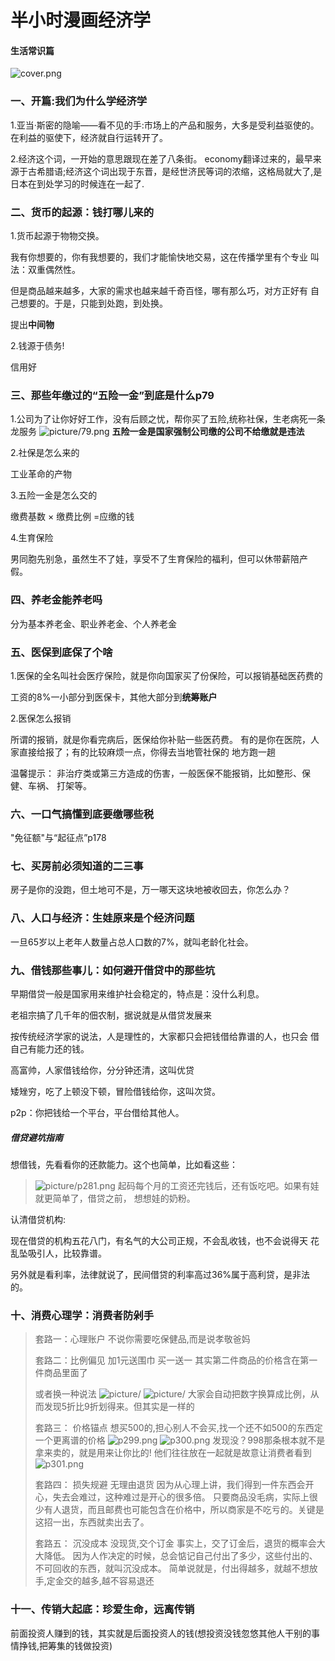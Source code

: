 # 半小时漫画经济学
#### 生活常识篇
![cover.png](cover.png)

### 一、开篇:我们为什么学经济学
1.亚当·斯密的隐喻——看不见的手:市场上的产品和服务，大多是受利益驱使的。在利益的驱使下，经济就自行运转开了。

2.经济这个词，一开始的意思跟现在差了八条街。  economy翻译过来的，最早来源于古希腊语;经济这个词出现于东晋，是经世济民等词的浓缩，这格局就大了,是日本在到处学习的时候连在一起了.

### 二、货币的起源：钱打哪儿来的
1.货币起源于物物交换。

我有你想要的，你有我想要的，我们才能愉快地交易，这在传播学里有个专业
叫法：双重偶然性。

但是商品越来越多，大家的需求也越来越千奇百怪，哪有那么巧，对方正好有
自己想要的。于是，只能到处跑，到处换。

提出**中间物**

2.钱源于债务!

信用好

### 三、那些年缴过的“五险一金”到底是什么p79
1.公司为了让你好好工作，没有后顾之忧，帮你买了五险,统称社保，生老病死一条龙服务
![picture/79.png](picture/79.png)
**五险一金是国家强制公司缴的公司不给缴就是违法**

2.社保是怎么来的

工业革命的产物

3.五险一金是怎么交的

缴费基数 × 缴费比例 =应缴的钱

4.生育保险

男同胞先别急，虽然生不了娃，享受不了生育保险的福利，但可以休带薪陪产
假。

### 四、养老金能养老吗
分为基本养老金、职业养老金、个人养老金

### 五、医保到底保了个啥

1.医保的全名叫社会医疗保险，就是你向国家买了份保险，可以报销基础医药费的

工资的8%一小部分到医保卡，其他大部分到**统筹账户**

2.医保怎么报销

所谓的报销，就是你看完病后，医保给你补贴一些医药费。
有的是你在医院，人家直接给报了；有的比较麻烦一点，你得去当地管社保的
地方跑一趟

温馨提示：
非治疗类或第三方造成的伤害，一般医保不能报销，比如整形、保健、车祸、
打架等。

### 六、一口气搞懂到底要缴哪些税
"免征额"与“起征点”p178

### 七、买房前必须知道的二三事
房子是你的没跑，但土地可不是，万一哪天这块地被收回去，你怎么办？

### 八、人口与经济：生娃原来是个经济问题
一旦65岁以上老年人数量占总人口数的7%，就叫老龄化社会。

### 九、借钱那些事儿：如何避开借贷中的那些坑
早期借贷一般是国家用来维护社会稳定的，特点是：没什么利息。

老祖宗搞了几千年的佃农制，据说就是从借贷发展来

按传统经济学家的说法，人是理性的，大家都只会把钱借给靠谱的人，也只会
借自己有能力还的钱。

高富帅，人家借钱给你，分分钟还清，这叫优贷

矮矬穷，吃了上顿没下顿，冒险借钱给你，这叫次贷。

p2p：你把钱给一个平台，平台借给其他人。

##### 借贷避坑指南
想借钱，先看看你的还款能力。这个也简单，比如看这些：
> ![picture/p281.png](picture/p281.png)
> 起码每个月的工资还完钱后，还有饭吃吧。如果有娃就更简单了，借贷之前，
想想娃的奶粉。

认清借贷机构:

现在借贷的机构五花八门，有名气的大公司正规，不会乱收钱，也不会说得天
花乱坠吸引人，比较靠谱。

另外就是看利率，法律就说了，民间借贷的利率高过36%属于高利贷，是非法
的。

### 十、消费心理学：消费者防剁手
> 套路一：心理账户
> 不说你需要吃保健品,而是说孝敬爸妈
> 
> 套路二：比例偏见
> 加1元送围巾
> 买一送一
> 其实第二件商品的价格含在第一件商品里面了
>
> 或者换一种说法
> ![picture/](picture/p296.png)
> ![picture/](picture/p297.png)
> 大家会自动把数字换算成比例，从而发现5折比9折划得来。但其实是一样的    
>
> 套路三： 价格锚点
> 想买500的,担心别人不会买,找一个还不如500的东西定一个更离谱的价格
> ![p299.png](picture/p299.png)
> ![p300.png](picture/p300.png)
> 发现没？998那条根本就不是拿来卖的，就是用来让你比的!
> 他们往往放在一起就是故意让消费者看到
> ![p301.png](picture/p301.png)
>
> 套路四： 损失规避
> 无理由退货
> 因为从心理上讲，我们得到一件东西会开心，失去会难过，这种难过是开心的很多倍。
> 只要商品没毛病，实际上很少有人退货，而且邮费也可能包含在价格中，所以商家是不吃亏的。关键是这招一出，东西就卖出去了。
>
>套路五： 沉没成本
> 没现货,交个订金
> 事实上，交了订金后，退货的概率会大大降低。
> 因为人作决定的时候，总会惦记自己付出了多少，这些付出的、不可回收的东西，就叫沉没成本。
> 简单说就是，付出得越多，就越不想放手,定金交的越多,越不容易退还

### 十一、传销大起底：珍爱生命，远离传销
前面投资人赚到的钱，其实就是后面投资人的钱(想投资没钱忽悠其他人干别的事情挣钱,把筹集的钱做投资)